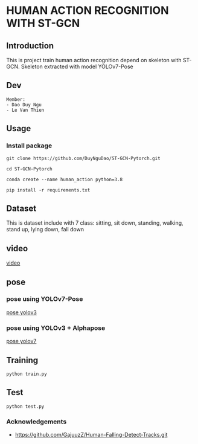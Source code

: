 # HUMAN ACTION RECOGNITION WITH ST-GCN

## Introduction
This is project train human action recognition depend on skeleton with ST-GCN. Skeleton extracted with model YOLOv7-Pose

## Dev
```
Member:
- Dao Duy Ngu
- Le Van Thien
```
## Usage
### Install package
```
git clone https://github.com/DuyNguDao/ST-GCN-Pytorch.git
```
```
cd ST-GCN-Pytorch
```
```
conda create --name human_action python=3.8
```
```
pip install -r requirements.txt
```
## Dataset
This is dataset include with 7 class: sitting, sit down, standing, walking, stand up, lying down, fall down
## video
[video](https://www.kaggle.com/datasets/ngoduy/dataset-video-for-human-action-recognition)
## pose
### pose using YOLOv7-Pose
[pose yolov3](https://www.kaggle.com/datasets/ngoduy/dataset-video-for-human-action-recognition)
### pose using YOLOv3 + Alphapose
[pose yolov7](https://www.kaggle.com/datasets/ngoduy/dataset-video-for-human-action-recognition)

## Training
```commandline
python train.py
```
## Test
```commandline
python test.py
```

### Acknowledgements
* https://github.com/GajuuzZ/Human-Falling-Detect-Tracks.git
